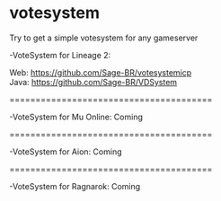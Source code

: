 # votesystem

Try to get a simple votesystem for any gameserver

-VoteSystem for Lineage 2:

Web: https://github.com/Sage-BR/votesystemicp  
Java: https://github.com/Sage-BR/VDSystem

=======================================

-VoteSystem for Mu Online: Coming

=======================================

-VoteSystem for Aion: Coming

=======================================

-VoteSystem for Ragnarok: Coming
